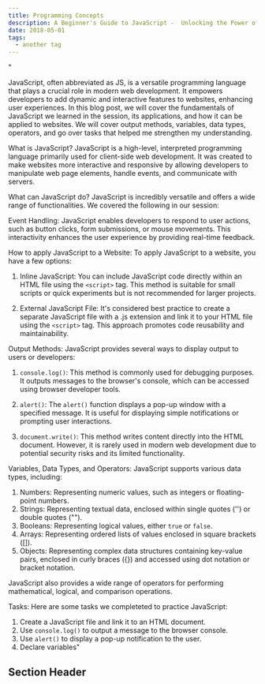 ```yaml
---
title: Programming Concepts
description: A Beginner's Guide to JavaScript -  Unlocking the Power of Web Development
date: 2018-05-01
tags:
  - another tag
---
```

"

JavaScript, often abbreviated as JS, is a versatile programming language that plays a crucial role in modern web development. It empowers developers to add dynamic and interactive features to websites, enhancing user experiences. In this blog post, we will cover the fundamentals of JavaScript we learned in the session, its applications, and how it can be applied to websites. We will cover output methods, variables, data types, operators, and go over tasks that helped me strengthen my understanding.

What is JavaScript?
JavaScript is a high-level, interpreted programming language primarily used for client-side web development. It was created to make websites more interactive and responsive by allowing developers to manipulate web page elements, handle events, and communicate with servers.

What can JavaScript do?
JavaScript is incredibly versatile and offers a wide range of functionalities. We covered the following in our session:

Event Handling: JavaScript enables developers to respond to user actions, such as button clicks, form submissions, or mouse movements. This interactivity enhances the user experience by providing real-time feedback.

How to apply JavaScript to a Website:
To apply JavaScript to a website, you have a few options:

1. Inline JavaScript: You can include JavaScript code directly within an HTML file using the `<script>` tag. This method is suitable for small scripts or quick experiments but is not recommended for larger projects.

2. External JavaScript File: It's considered best practice to create a separate JavaScript file with a .js extension and link it to your HTML file using the `<script>` tag. This approach promotes code reusability and maintainability.

Output Methods:
JavaScript provides several ways to display output to users or developers:

1. `console.log()`: This method is commonly used for debugging purposes. It outputs messages to the browser's console, which can be accessed using browser developer tools.

2. `alert()`: The `alert()` function displays a pop-up window with a specified message. It is useful for displaying simple notifications or prompting user interactions.

3. `document.write()`: This method writes content directly into the HTML document. However, it is rarely used in modern web development due to potential security risks and its limited functionality.

Variables, Data Types, and Operators:
JavaScript supports various data types, including:

1. Numbers: Representing numeric values, such as integers or floating-point numbers.
2. Strings: Representing textual data, enclosed within single quotes ('') or double quotes ("").
3. Booleans: Representing logical values, either `true` or `false`.
4. Arrays: Representing ordered lists of values enclosed in square brackets ([]).
5. Objects: Representing complex data structures containing key-value pairs, enclosed in curly braces ({}) and accessed using dot notation or bracket notation.

JavaScript also provides a wide range of operators for performing mathematical, logical, and comparison operations.

Tasks:
Here are some tasks we completeted to practice JavaScript:

1. Create a JavaScript file and link it to an HTML document.
2. Use `console.log()` to output a message to the browser console.
3. Use `alert()` to display a pop-up notification to the user.
4. Declare variables"

## Section Header

```

